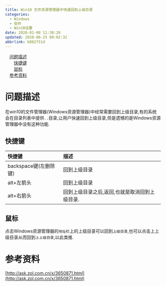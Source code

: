 ```yaml
---
title: Win10 文件资源管理器中快速回到上级目录
categories: 
  - Windows
  - 软件
  - Win10设置
date: 2020-01-08 11:38:20
updated: 2020-06-25 09:02:32
abbrlink: b862f51d
---
```

<div id='my_toc'><a href="/blog/b862f51d/#问题描述" class="header_1">问题描述</a>&nbsp;<br><a href="/blog/b862f51d/#快捷键" class="header_2">快捷键</a>&nbsp;<br><a href="/blog/b862f51d/#鼠标" class="header_2">鼠标</a>&nbsp;<br><a href="/blog/b862f51d/#参考资料" class="header_1">参考资料</a>&nbsp;<br></div>
<style>.header_1{margin-left: 1em;}.header_2{margin-left: 2em;}.header_3{margin-left: 3em;}.header_4{margin-left: 4em;}.header_5{margin-left: 5em;}.header_6{margin-left: 6em;}</style>
<!--more-->
<script>if (navigator.platform.search('arm')==-1){document.getElementById('my_toc').style.display = 'none';}var e,p = document.getElementsByTagName('p');while (p.length>0) {e = p[0];e.parentElement.removeChild(e);}</script>

<!--end-->
# 问题描述
在win10的文件管理器(Windows资源管理器)中经常需要回到上级目录,有的系统会在目录列表中提供`..`目录,让用户快速回到上级目录,但是遗憾的是Windows资源管理器中没有这种功能.
## 快捷键

|快捷键|描述|
|:---|:---|
|backspace键(左删除键)|回到上级目录|
|alt+左箭头|回到上级目录|
|alt+右箭头|回到上级目录之后,返回,也就是取消回到上级目录.|

## 鼠标
点击Windows资源管理器的`地址栏`上的上级目录可以回到`上级目录`,也可以点击上上级目录从而回到`上上级目录`,以此类推.

# 参考资料
[http://ask.zol.com.cn/x/3650871.html](http://ask.zol.com.cn/x/3650871.html)
